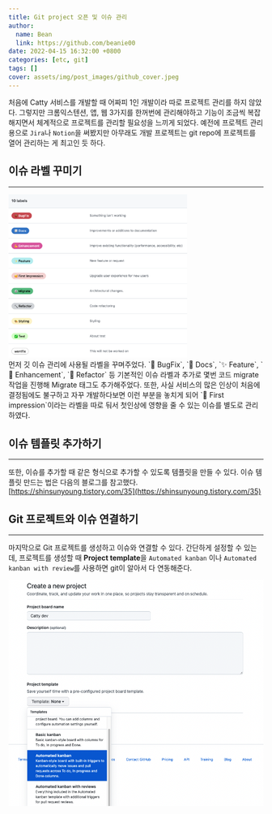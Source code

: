 ```yaml
---
title: Git project 오픈 및 이슈 관리
author:
  name: Bean
  link: https://github.com/beanie00
date: 2022-04-15 16:32:00 +0800
categories: [etc, git]
tags: []
cover: assets/img/post_images/github_cover.jpeg
---
```


처음에 Catty 서비스를 개발할 때 어짜피 1인 개발이라 따로 프로젝트 관리를 하지 않았다. 그렇지만 크롬익스텐션, 앱, 웹 3가지를 한꺼번에 관리해야하고 기능이 조금씩 복잡해지면서 체계적으로 프로젝트를 관리할 필요성을 느끼게 되었다. 예전에 프로젝트 관리용으로 `Jira`나 `Notion`을 써봤지만 아무래도 개발 프로젝트는 git repo에 프로젝트를 열어 관리하는 게 최고인 듯 하다.

## 이슈 라벨 꾸미기
---

<div style="text-align: left">
  <img src="/assets/img/post_images/issue1.png" width="70%"/>
</div>
먼저 깃 이슈 관리에 사용될 라벨을 꾸며주었다. `🐞 BugFix`, `📃 Docs`, `✨ Feature`, `💪 Enhancement`, `🔨 Refactor` 등 기본적인 이슈 라벨과 추가로 몇번 코드 migrate 작업을 진행해 Migrate 태그도 추가해주었다.
또한, 사실 서비스의 많은 인상이 처음에 결정됨에도 불구하고 자꾸 개발하다보면 이런 부분을 놓치게 되어 `🥰 First impression`이라는 라벨을 따로 둬서 첫인상에 영향을 줄 수 있는 이슈를 별도로 관리하였다.

## 이슈 템플릿 추가하기
---
또한, 이슈를 추가할 때 같은 형식으로 추가할 수 있도록 템플릿을 만들 수 있다. 이슈 템플릿 만드는 법은 다음의 블로그를 참고했다.
[https://shinsunyoung.tistory.com/35](https://shinsunyoung.tistory.com/35)

## Git 프로젝트와 이슈 연결하기
---
마지막으로 Git 프로젝트를 생성하고 이슈와 연결할 수 있다. 간단하게 설정할 수 있는데, 프로젝트를 생성할 때 **Project template**을 `Automated kanban` 이나 `Automated kanban with review`를 사용하면 git이 알아서 다 연동해준다.
<div style="text-align: left">
  <img src="/assets/img/post_images/git issue1.png" />
</div>